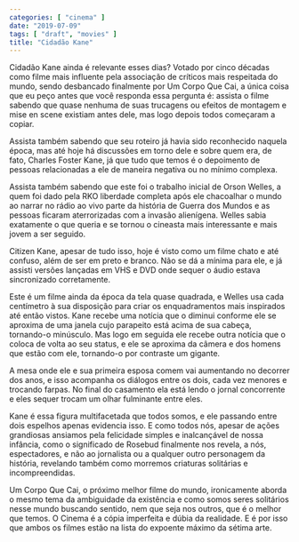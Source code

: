 ```yaml
---
categories: [ "cinema" ]
date: "2019-07-09"
tags: [ "draft", "movies" ]
title: "Cidadão Kane"
---
```

Cidadão Kane ainda é relevante esses dias? Votado por cinco décadas
como filme mais influente pela associação de críticos mais respeitada
do mundo, sendo desbancado finalmente por Um Corpo Que Cai, a única coisa
que eu peço antes que você responda essa pergunta é: assista o filme
sabendo que quase nenhuma de suas trucagens ou efeitos de montagem e mise
en scene existiam antes dele, mas logo depois todos começaram a copiar.

Assista também sabendo que seu roteiro já havia sido reconhecido naquela
época, mas até hoje há discussões em torno dele e sobre quem era,
de fato, Charles Foster Kane, já que tudo que temos é o depoimento de
pessoas relacionadas a ele de maneira negativa ou no mínimo complexa.

Assista também sabendo que este foi o trabalho inicial de Orson Welles,
a quem foi dado pela RKO liberdade completa após ele chacoalhar o mundo
ao narrar no rádio ao vivo parte da história de Guerra dos Mundos e as
pessoas ficaram aterrorizadas com a invasão alienígena. Welles sabia
exatamente o que queria e se tornou o cineasta mais interessante e mais
jovem a ser seguido.

Citizen Kane, apesar de tudo isso, hoje é visto como um filme chato
e até confuso, além de ser em preto e branco. Não se dá a mínima
para ele, e já assisti versões lançadas em VHS e DVD onde sequer o
áudio estava sincronizado corretamente.

Este é um filme ainda da época da tela quase quadrada, e Welles usa
cada centímetro à sua disposição para criar os enquadramentos mais
inspirados até então vistos. Kane recebe uma notícia que o diminui
conforme ele se aproxima de uma janela cujo parapeito está acima de
sua cabeça, tornando-o minúsculo. Mas logo em seguida ele recebe outra
notícia que o coloca de volta ao seu status, e ele se aproxima da câmera
e dos homens que estão com ele, tornando-o por contraste um gigante.

A mesa onde ele e sua primeira esposa comem vai aumentando no decorrer
dos anos, e isso acompanha os diálogos entre os dois, cada vez menores
e trocando farpas. No final do casamento ela está lendo o jornal
concorrente e eles sequer trocam um olhar fulminante entre eles.

Kane é essa figura multifacetada que todos somos, e ele passando entre
dois espelhos apenas evidencia isso. E como todos nós, apesar de ações
grandiosas ansiamos pela felicidade simples e inalcançável de nossa
infância, como o significado de Rosebud finalmente nos revela, a nós,
espectadores, e não ao jornalista ou a qualquer outro personagem da
história, revelando também como morremos criaturas solitárias e
incompreendidas.

Um Corpo Que Cai, o próximo melhor filme do mundo, ironicamente aborda o
mesmo tema da ambiguidade da existência e como somos seres solitários
nesse mundo buscando sentido, nem que seja nos outros, que é o melhor
que temos. O Cinema é a cópia imperfeita e dúbia da realidade. E
é por isso que ambos os filmes estão na lista do expoente máximo da
sétima arte.

